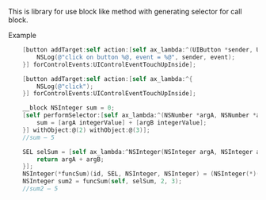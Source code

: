 This is library for use block like method with generating selector for call block.

Example
```objective-c
    [button addTarget:self action:[self ax_lambda:^(UIButton *sender, UIEvent *event){
        NSLog(@"click on button %@, event = %@", sender, event);
    }] forControlEvents:UIControlEventTouchUpInside];
```   
``` objective-c
    [button addTarget:self action:[self ax_lambda:^{
        NSLog(@"click");
    }] forControlEvents:UIControlEventTouchUpInside];
```   
``` objective-c
    __block NSInteger sum = 0;
    [self performSelector:[self ax_lambda:^(NSNumber *argA, NSNumber *argB) {
        sum = [argA integerValue] + [argB integerValue];
    }] withObject:@(2) withObject:@(3)];
    //sum — 5
```   
``` objective-c
    SEL selSum = [self ax_lambda:^NSInteger(NSInteger argA, NSInteger argB){
        return argA + argB;
    }];
    NSInteger(*funcSum)(id, SEL, NSInteger, NSInteger) = (NSInteger(*)(id, SEL, NSInteger, NSInteger))objc_msgSend;
    NSInteger sum2 = funcSum(self, selSum, 2, 3);
    //sum2 — 5
```
